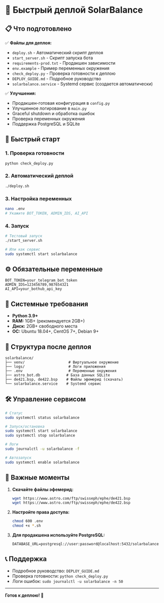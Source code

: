 # 🚀 Быстрый деплой SolarBalance

## 📋 Что подготовлено

✅ **Файлы для деплоя:**
- `deploy.sh` - Автоматический скрипт деплоя
- `start_server.sh` - Скрипт запуска бота  
- `requirements-prod.txt` - Продакшен зависимости
- `env.example` - Пример переменных окружения
- `check_deploy.py` - Проверка готовности к деплою
- `DEPLOY_GUIDE.md` - Подробное руководство
- `solarbalance.service` - Systemd сервис (создается автоматически)

✅ **Улучшения:**
- Продакшен-готовая конфигурация в `config.py`
- Улучшенное логирование в `main.py`
- Graceful shutdown и обработка ошибок
- Проверка переменных окружения
- Поддержка PostgreSQL и SQLite

## 🎯 Быстрый старт

### 1. Проверка готовности
```bash
python check_deploy.py
```

### 2. Автоматический деплой
```bash
./deploy.sh
```

### 3. Настройка переменных
```bash
nano .env
# Укажите BOT_TOKEN, ADMIN_IDS, AI_API
```

### 4. Запуск
```bash
# Тестовый запуск
./start_server.sh

# Или как сервис
sudo systemctl start solarbalance
```

## ⚙️ Обязательные переменные

```env
BOT_TOKEN=your_telegram_bot_token
ADMIN_IDS=123456789,987654321
AI_API=your_bothub_api_key
```

## 🔧 Системные требования

- **Python 3.9+**
- **RAM:** 1GB+ (рекомендуется 2GB+)
- **Диск:** 2GB+ свободного места
- **ОС:** Ubuntu 18.04+, CentOS 7+, Debian 9+

## 📂 Структура после деплоя

```
solarbalance/
├── venv/                    # Виртуальное окружение
├── logs/                    # Логи приложения
├── .env                     # Переменные окружения
├── astro_bot.db            # База данных SQLite
├── de421.bsp, de422.bsp    # Файлы эфемерид (скачать)
└── solarbalance.service    # Systemd сервис
```

## 🛠️ Управление сервисом

```bash
# Статус
sudo systemctl status solarbalance

# Запуск/остановка
sudo systemctl start solarbalance
sudo systemctl stop solarbalance

# Логи
sudo journalctl -u solarbalance -f

# Автозапуск
sudo systemctl enable solarbalance
```

## 🚨 Важные моменты

1. **Скачайте файлы эфемерид:**
   ```bash
   wget https://www.astro.com/ftp/swisseph/ephe/de421.bsp
   wget https://www.astro.com/ftp/swisseph/ephe/de422.bsp
   ```

2. **Настройте права доступа:**
   ```bash
   chmod 600 .env
   chmod +x *.sh
   ```

3. **Для продакшена используйте PostgreSQL:**
   ```env
   DATABASE_URL=postgresql://user:password@localhost:5432/solarbalance
   ```

## 📞 Поддержка

- Подробное руководство: `DEPLOY_GUIDE.md`
- Проверка готовности: `python check_deploy.py`
- Логи ошибок: `sudo journalctl -u solarbalance -n 50`

---

**Готов к деплою! 🎉** 